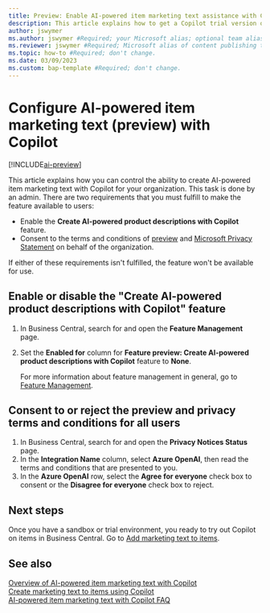 ```yaml
---
title: Preview: Enable AI-powered item marketing text assistance with Copilot
description: This article explains how to get a Copilot trial version of Business Central and enable Copilot on an environment
author: jswymer
ms.author: jswymer #Required; your Microsoft alias; optional team alias.
ms.reviewer: jswymer #Required; Microsoft alias of content publishing team member.
ms.topic: how-to #Required; don't change.
ms.date: 03/09/2023
ms.custom: bap-template #Required; don't change.
---
```


# Configure AI-powered item marketing text (preview) with Copilot

[!INCLUDE[ai-preview](includes/ai-preview.md)]

This article explains how you can control the ability to create AI-powered item marketing text with Copilot for your organization. This task is done by an admin. There are two requirements that you must fulfill to make the feature available to users:

- Enable the **Create AI-powered product descriptions with Copilot** feature.
- Consent to the terms and conditions of [preview](https://dynamics.microsoft.com/legaldocs/supp-dynamics365-preview/) and [Microsoft Privacy Statement](https://go.microsoft.com/fwlink/?LinkId=521839) on behalf of the organization.

If either of these requirements isn't fulfilled, the feature won't be available for use.

<!--
> [!IMPORTANT]
> To enable the feature, the privacy notice must be agreed upon and the feature switch must be on.-->

## Enable or disable the "Create AI-powered product descriptions with Copilot" feature

1. In Business Central, search for and open the **Feature Management** page.
2. Set the **Enabled for** column for **Feature preview: Create AI-powered product descriptions with Copilot** feature to **None**.

   For more information about feature management in general, go to [Feature Management](/dynamics365/business-central/dev-itpro/administration/feature-management).

## Consent to or reject the preview and privacy terms and conditions for all users

<!--Before users can use Copilot, You enable or disable Copilot and Azure OpenAI Services by agreeing or disagreeing to the terms and conditions on behalf of the organization. Complete the following steps. --> 

1. In Business Central, search for and open the **Privacy Notices Status** page.
2. In the **Integration Name** column, select **Azure OpenAI**, then read the terms and conditions that are presented to you.
3. In the **Azure OpenAI** row, select the **Agree for everyone** check box to consent or the **Disagree for everyone** check box to reject.

<!--
> [IMPORTANT]
> As an admin, you can also agree to the terms and conditions 

1. Open an item card
2. Select Create with Copilot
3. Select Agree or Disagree.-->

## Next steps

Once you have a sandbox or trial environment, you ready to try out Copilot on items in Business Central. Go to [Add marketing text to items](item-marketing-text.md).  

## See also

[Overview of AI-powered item marketing text with Copilot](ai-overview.md)  
[Create marketing text to items using Copilot](item-marketing-text.md)  
[AI-powered item marketing text with Copilot FAQ](ai-faq.md)  